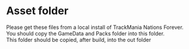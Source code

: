 # Asset folder

Please get these files from a local install of TrackMania Nations Forever.
<br>
You should copy the GameData and Packs folder into this folder.<br>
This folder should be copied, after build, into the out folder